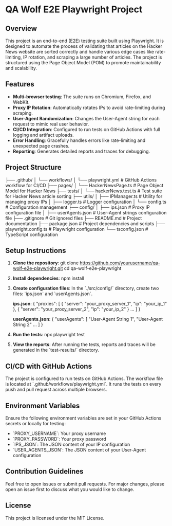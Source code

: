 # QA Wolf E2E Playwright Project

## Overview

This project is an end-to-end (E2E) testing suite built using Playwright. It is designed to automate the process of validating that articles on the Hacker News website are sorted correctly and handle various edge cases like rate-limiting, IP rotation, and scraping a large number of articles. The project is structured using the Page Object Model (POM) to promote maintainability and scalability.

## Features

- **Multi-browser testing**: The suite runs on Chromium, Firefox, and WebKit.
- **Proxy IP Rotation**: Automatically rotates IPs to avoid rate-limiting during scraping.
- **User-Agent Randomization**: Changes the User-Agent string for each request to mimic real user behavior.
- **CI/CD Integration**: Configured to run tests on GitHub Actions with full logging and artifact uploads.
- **Error Handling**: Gracefully handles errors like rate-limiting and unexpected page crashes.
- **Reporting**: Generates detailed reports and traces for debugging.

## Project Structure

├── .github/
│ └── workflows/
│ └── playwright.yml # GitHub Actions workflow for CI/CD
├── pages/
│ └── HackerNewsPage.ts # Page Object Model for Hacker News
├── tests/
│ └── hackerNews.test.ts # Test suite for Hacker News article sorting
├── utils/
│ ├── IPManager.ts # Utility for managing proxy IPs
│ ├── logger.ts # Logger configuration
│ └── config.ts # Configuration management
├── config/
│ ├── ips.json # Proxy IP configuration file
│ ├── userAgents.json # User-Agent strings configuration file
├── .gitignore # Git ignored files
├── README.md # Project documentation
├── package.json # Project dependencies and scripts
├── playwright.config.ts # Playwright configuration
└── tsconfig.json # TypeScript configuration

## Setup Instructions

1. **Clone the repository**:
   git clone https://github.com/yourusername/qa-wolf-e2e-playwright.git
   cd qa-wolf-e2e-playwright

2. **Install dependencies**:
   npm install

3. **Create configuration files**:
   In the \`./src/config/\` directory, create two files: \`ips.json\` and \`userAgents.json\`.

   **ips.json**:
   {
   "proxies": [
   { "server": "your_proxy_server_1", "ip": "your_ip_1" },
   { "server": "your_proxy_server_2", "ip": "your_ip_2" }
   ...
   ]
   }

   **userAgents.json**:
   {
   "userAgents": [
   "User-Agent String 1",
   "User-Agent String 2"
   ...
   ]
   }

4. **Run the tests**:
   npx playwright test

5. **View the reports**:
   After running the tests, reports and traces will be generated in the \`test-results/\` directory.

## CI/CD with GitHub Actions

The project is configured to run tests on GitHub Actions. The workflow file is located at \`.github/workflows/playwright.yml\`. It runs the tests on every push and pull request across multiple browsers.

## Environment Variables

Ensure the following environment variables are set in your GitHub Actions secrets or locally for testing:

- \`PROXY_USERNAME\`: Your proxy username
- \`PROXY_PASSWORD\`: Your proxy password
- \`IPS_JSON\`: The JSON content of your IP configuration
- \`USER_AGENTS_JSON\`: The JSON content of your User-Agent configuration

## Contribution Guidelines

Feel free to open issues or submit pull requests. For major changes, please open an issue first to discuss what you would like to change.

## License

This project is licensed under the MIT License.
